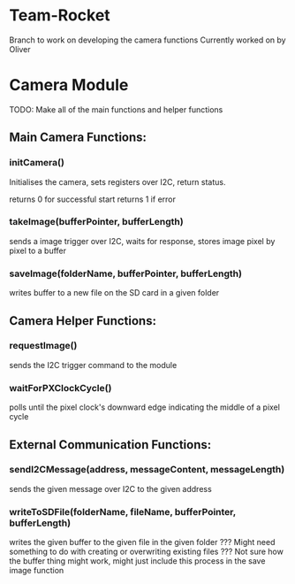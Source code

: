 # Team-Rocket

Branch to work on developing the camera functions
Currently worked on by Oliver


# Camera Module
TODO: Make all of the main functions and helper functions


## Main Camera Functions:

### initCamera()
Initialises the camera, sets registers over I2C, return status.

returns 0 for successful start
returns 1 if error

### takeImage(bufferPointer, bufferLength)
sends a image trigger over I2C, waits for response, stores image pixel by pixel to a buffer

### saveImage(folderName, bufferPointer, bufferLength)
writes buffer to a new file on the SD card in a given folder


## Camera Helper Functions:

### requestImage()
sends the I2C trigger command to the module

### waitForPXClockCycle()
polls until the pixel clock's downward edge indicating the middle of a pixel cycle


## External Communication Functions:

### sendI2CMessage(address, messageContent, messageLength)
sends the given message over I2C to the given address

### writeToSDFile(folderName, fileName, bufferPointer, bufferLength)
writes the given buffer to the given file in the given folder
??? Might need something to do with creating or overwriting existing files
??? Not sure how the buffer thing might work, might just include this process in the save image function
